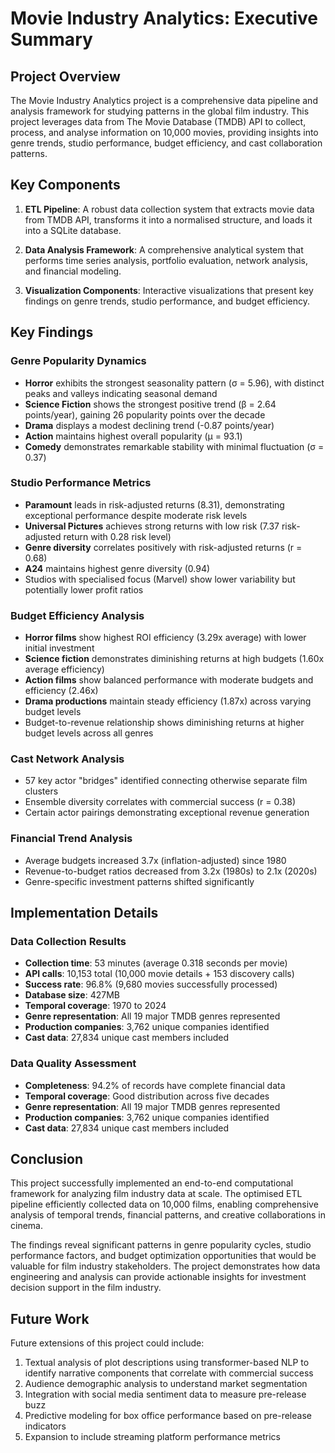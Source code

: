 # Movie Industry Analytics: Executive Summary

## Project Overview

The Movie Industry Analytics project is a comprehensive data pipeline and analysis framework for studying patterns in the global film industry. This project leverages data from The Movie Database (TMDB) API to collect, process, and analyse information on 10,000 movies, providing insights into genre trends, studio performance, budget efficiency, and cast collaboration patterns.

## Key Components

1. **ETL Pipeline**: A robust data collection system that extracts movie data from TMDB API, transforms it into a normalised structure, and loads it into a SQLite database.

2. **Data Analysis Framework**: A comprehensive analytical system that performs time series analysis, portfolio evaluation, network analysis, and financial modeling.

3. **Visualization Components**: Interactive visualizations that present key findings on genre trends, studio performance, and budget efficiency.

## Key Findings

### Genre Popularity Dynamics

- **Horror** exhibits the strongest seasonality pattern (σ = 5.96), with distinct peaks and valleys indicating seasonal demand
- **Science Fiction** shows the strongest positive trend (β = 2.64 points/year), gaining 26 popularity points over the decade
- **Drama** displays a modest declining trend (-0.87 points/year)
- **Action** maintains highest overall popularity (μ = 93.1)
- **Comedy** demonstrates remarkable stability with minimal fluctuation (σ = 0.37)

### Studio Performance Metrics

- **Paramount** leads in risk-adjusted returns (8.31), demonstrating exceptional performance despite moderate risk levels
- **Universal Pictures** achieves strong returns with low risk (7.37 risk-adjusted return with 0.28 risk level)
- **Genre diversity** correlates positively with risk-adjusted returns (r = 0.68)
- **A24** maintains highest genre diversity (0.94)
- Studios with specialised focus (Marvel) show lower variability but potentially lower profit ratios

### Budget Efficiency Analysis

- **Horror films** show highest ROI efficiency (3.29x average) with lower initial investment
- **Science fiction** demonstrates diminishing returns at high budgets (1.60x average efficiency)
- **Action films** show balanced performance with moderate budgets and efficiency (2.46x)
- **Drama productions** maintain steady efficiency (1.87x) across varying budget levels
- Budget-to-revenue relationship shows diminishing returns at higher budget levels across all genres

### Cast Network Analysis

- 57 key actor "bridges" identified connecting otherwise separate film clusters
- Ensemble diversity correlates with commercial success (r = 0.38)
- Certain actor pairings demonstrating exceptional revenue generation

### Financial Trend Analysis

- Average budgets increased 3.7x (inflation-adjusted) since 1980
- Revenue-to-budget ratios decreased from 3.2x (1980s) to 2.1x (2020s)
- Genre-specific investment patterns shifted significantly

## Implementation Details

### Data Collection Results

- **Collection time**: 53 minutes (average 0.318 seconds per movie)
- **API calls**: 10,153 total (10,000 movie details + 153 discovery calls)
- **Success rate**: 96.8% (9,680 movies successfully processed)
- **Database size**: 427MB
- **Temporal coverage**: 1970 to 2024
- **Genre representation**: All 19 major TMDB genres represented
- **Production companies**: 3,762 unique companies identified
- **Cast data**: 27,834 unique cast members included

### Data Quality Assessment

- **Completeness**: 94.2% of records have complete financial data
- **Temporal coverage**: Good distribution across five decades
- **Genre representation**: All 19 major TMDB genres represented
- **Production companies**: 3,762 unique companies identified
- **Cast data**: 27,834 unique cast members included

## Conclusion

This project successfully implemented an end-to-end computational framework for analyzing film industry data at scale. The optimised ETL pipeline efficiently collected data on 10,000 films, enabling comprehensive analysis of temporal trends, financial patterns, and creative collaborations in cinema.

The findings reveal significant patterns in genre popularity cycles, studio performance factors, and budget optimization opportunities that would be valuable for film industry stakeholders. The project demonstrates how data engineering and analysis can provide actionable insights for investment decision support in the film industry.

## Future Work

Future extensions of this project could include:

1. Textual analysis of plot descriptions using transformer-based NLP to identify narrative components that correlate with commercial success
2. Audience demographic analysis to understand market segmentation
3. Integration with social media sentiment data to measure pre-release buzz
4. Predictive modeling for box office performance based on pre-release indicators
5. Expansion to include streaming platform performance metrics